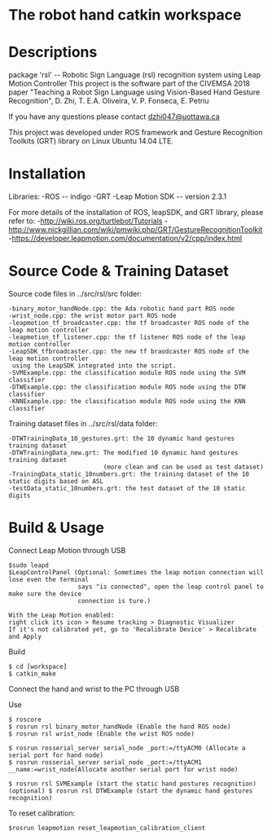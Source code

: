 The robot hand catkin workspace
====================================================

# Descriptions

package 'rsl' -- Robotic Sign Language (rsl) recognition system using Leap Motion Controller
This project is the software part of the CIVEMSA 2018 paper "Teaching a Robot Sign Language 
using Vision-Based Hand Gesture Recognition", D. Zhi, T. E.A. Oliveira, V. P. Fonseca, E. Petriu

If you have any questions please contact dzhi047@uottawa.ca

This project was developed under ROS framework and Gesture Recognition Toolkits (GRT) library 
on Linux Ubuntu 14.04 LTE.

# Installation

Libraries:
	-ROS -- indigo
	-GRT
	-Leap Motion SDK -- version 2.3.1

For more details of the installation of ROS, leapSDK, and GRT library, please refer to:
	-http://wiki.ros.org/turtlebot/Tutorials
	-http://www.nickgillian.com/wiki/pmwiki.php/GRT/GestureRecognitionToolkit
	-https://developer.leapmotion.com/documentation/v2/cpp/index.html

# Source Code & Training Dataset

Source code files in ../src/rsl/src folder:

	-binary_motor_handNode.cpp: the Ada robotic hand part ROS node
	-wrist_node.cpp: the wrist motor part ROS node
	-leapmotion_tf_broadcaster.cpp: the tf broadcaster ROS node of the leap motion controller
	-leapmotion_tf_listener.cpp: the tf listener ROS node of the leap motion controller
	-LeapSDK_tfbroadcaster.cpp: the new tf braodcaster ROS node of the leap motion controller 
	 using the LeapSDK integrated into the script.
	-SVMExample.cpp: the classification module ROS node using the SVM classifier
	-DTWExample.cpp: the classification module ROS node using the DTW classifier
	-KNNExample.cpp: the classification module ROS node using the KNN classifier

Training dataset files in ../src/rsl/data folder:
	
	-DTWTrainingData_10_gestures.grt: the 10 dynamic hand gestures training dataset
	-DTWTrainingData_new.grt: The modified 10 dynamic hand gestures training dataset 
	 					      (more clean and can be used as test dataset)
	-TrainingData_static_10numbers.grt: the training dataset of the 10 static digits based on ASL
	-testData_static_10numbers.grt: the test dataset of the 10 static digits

# Build & Usage

Connect Leap Motion through USB

	$sudo leapd
	$LeapControlPanel (Optional: Sometimes the leap motion connection will lose even the terminal
                       says "is connected", open the leap control panel to make sure the device 
					   connection is ture.)

	With the Leap Motion enabled:
	right click its icon > Resume tracking > Diagnostic Visualizer
	If it's not calibrated yet, go to 'Recalibrate Device' > Recalibrate and Apply

Build

	$ cd [workspace]
	$ catkin_make

Connect the hand and wrist to the PC through USB

Use

	$ roscore
	$ rosrun rsl binary_motor_handNode (Enable the hand ROS node)
	$ rosrun rsl wrist_node (Enable the wrist ROS node)
	
	$ rosrun rosserial_server serial_node _port:=/ttyACM0 (Allocate a serial port for hand node)
	$ rosrun rosserial_server serial_node _port:=/ttyACM1 __name:=wrist_node(Allocate another serial port for wrist node)

	$ rosrun rsl SVMExample (start the static hand postures recognition)
	(optional) $ rosrun rsl DTWExample (start the dynamic hand gestures recognition)



To reset calibration: 

	$rosrun leapmotion reset_leapmotion_calibration_client
	



